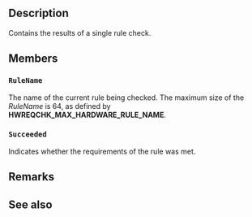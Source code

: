 ## Description

Contains the results of a single rule check.

## Members

### `RuleName`

The name of the current rule being checked. The maximum size of the *RuleName* is 64, as defined by **HWREQCHK_MAX_HARDWARE_RULE_NAME**.

### `Succeeded`

Indicates whether the requirements of the rule was met.

## Remarks

## See also